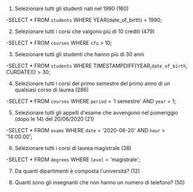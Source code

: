 
1. Selezionare tutti gli studenti nati nel 1990 (160)

-SELECT * FROM `students` WHERE YEAR(date_of_birth) = 1990;

2. Selezionare tutti i corsi che valgono più di 10 crediti (479)

-SELECT * FROM `courses` WHERE `cfu` > 10;

3. Selezionare tutti gli studenti che hanno più di 30 anni

-SELECT * FROM `students` WHERE TIMESTAMPDIFF(YEAR,`date_of_birth`, CURDATE()) > 30;

4. Selezionare tutti i corsi del primo semestre del primo anno di un qualsiasi corso di
laurea (286)

-SELECT * FROM `courses` WHERE `period` = 'I semestre' AND `year` = 1;

5. Selezionare tutti gli appelli d'esame che avvengono nel pomeriggio (dopo le 14) del
20/06/2020 (21)

-SELECT * FROM `exams` WHERE `date` = '2020-06-20' AND `hour` > '14:00:00';

6. Selezionare tutti i corsi di laurea magistrale (38)

-SELECT * FROM `degrees` WHERE `level` = 'magistrale';

7. Da quanti dipartimenti è composta l'università? (12)


8. Quanti sono gli insegnanti che non hanno un numero di telefono? (50)

